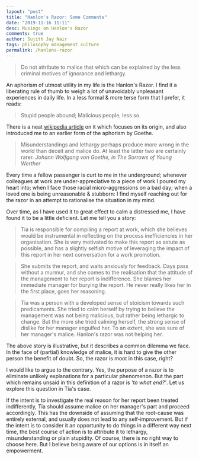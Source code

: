 ```yaml
---
layout: "post"
title: "Hanlon's Razor: Some Comments"
date: "2019-11-16 11:11"
desc: Musings on Hanlon's Razor
comments: true
author: Sujith Jay Nair
tags: philosophy management culture
permalink: /hanlons-razor
---
```


> <blockquoted>Do not attribute to malice that which can be explained by the less criminal motives of ignorance and lethargy.</blockquoted>


An aphorism of utmost utility in my life is the Hanlon's Razor. I find it a liberating rule of thumb to weigh a lot of unavoidably unpleasant experiences in daily life. In a less formal & more terse form that I prefer, it reads:

> <blockquoted> Stupid people abound; Malicious people, less so. </blockquoted>

There is a neat [wikipedia article](https://en.wikipedia.org/wiki/Hanlon%27s_razor) on it which focuses on its origin, and also introduced me to an earlier form of the aphorism by Goethe.

> <blockquoted> Misunderstandings and lethargy perhaps produce more wrong in the world than deceit and malice do. At least the latter two are certainly rarer.
<cite> Johann Wolfgang von Goethe, in The Sorrows of Young Werther </cite></blockquoted>

<!--break-->


Every time a fellow passenger is curt to me in the underground; whenever colleagues at work are under-appreciative to a piece of work I poured my heart into; when I face those racial micro-aggressions on a bad day; when a loved one is being unreasonable & stubborn: I find myself reaching out for the razor in an attempt to rationalise the situation in my mind.

Over time, as I have used it to great effect to calm a distressed me, I have found it to be a little deficient. Let me tell you a story:

> Tia is responsible for compiling a report at work, which she believes would be instrumental in reflecting on the process inefficiencies in her organisation. She is very motivated to make this report as astute as possible, and has a slightly selfish motive of leveraging the impact of this report in her next conversation for a work promotion.

> She submits the report, and waits anxiously for feedback. Days pass without a murmur, and she comes to the realisation that the attitude of the management to her report is indifference. She blames her immediate manager for burying the report. He never really likes her in the first place, goes her reasoning.

> Tia was a person with a developed sense of stoicism towards such predicaments. She tried to calm herself by trying to believe the management was not being malicious, but rather being lethargic to change. But the more she tried calming herself, the strong sense of dislike for her manager engulfed her. To an extent, she was sure of her manager's malice. Hanlon's razor was not helping her.

The above story is illustrative, but it describes a common dilemma we face. In the face of (partial) knowledge of malice, it is hard to give the other person the benefit of doubt. So, the razor is moot in this case, right?

I would like to argue to the contrary. Yes, the purpose of a razor is to eliminate unlikely explanations for a particular phenomenon. But the part which remains unsaid in this definition of a razor is _'to what end?'_. Let us explore this question in Tia's case.

If the intent is to investigate the real reason for her report been treated indifferently, Tia should assume malice on her manager's part and proceed accordingly. This has the downside of assuming that the root-cause was entirely external, and usually does not lead to any self-improvement. But if the intent is to consider it an opportunity to do things in a different way next time, the best course of action is to attribute it to lethargy, misunderstanding or plain stupidity. Of course, there is no right way to choose here. But I believe being aware of our options is in itself an empowerment.
